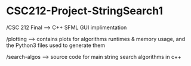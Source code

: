 # CSC212-Project-StringSearch1

/CSC 212 Final --> C++ SFML GUI implimentation 

/plotting --> contains plots for algorithms runtimes & memory usage, and the Python3 files used to generate them

/search-algos --> source code for main string search algorithms in c++
